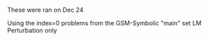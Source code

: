 These were ran on Dec 24

Using the index=0 problems from the GSM-Symbolic "main" set
LM Perturbation only